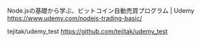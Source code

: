 Node.jsの基礎から学ぶ、ビットコイン自動売買プログラム | Udemy
https://www.udemy.com/nodejs-trading-basic/

tejitak/udemy_test
https://github.com/tejitak/udemy_test
